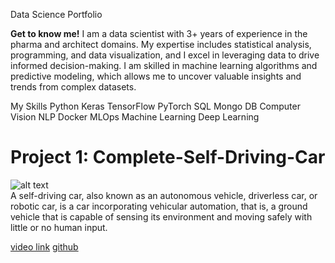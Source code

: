 Data Science Portfolio

**Get to know me!**
I am a data scientist with 3+ years of experience in the pharma and architect domains. My expertise includes statistical analysis, programming, and data visualization, and I excel in leveraging data to drive informed decision-making. I am skilled in machine learning algorithms and predictive modeling, which allows me to uncover valuable insights and trends from complex datasets.

My Skills
Python
Keras
TensorFlow
PyTorch
SQL
Mongo DB
Computer Vision
NLP
Docker
MLOps
Machine Learning
Deep Learning

# Project 1: Complete-Self-Driving-Car
![alt text](https://cdn.dribbble.com/users/1815/screenshots/2589016/car_dr.gif) </br>
A self-driving car, also known as an autonomous vehicle, driverless car, or robotic car, is a car incorporating vehicular automation, that is, a ground vehicle that is capable of sensing its environment and moving safely with little or no human input. </br>

[video link](https://youtu.be/JwntV_vmUnY) [github](https://github.com/ravi0dubey/Complete-Self-Driving-Car-main.git)
